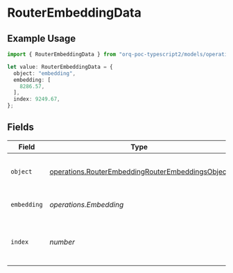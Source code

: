 # RouterEmbeddingData

## Example Usage

```typescript
import { RouterEmbeddingData } from "orq-poc-typescript2/models/operations";

let value: RouterEmbeddingData = {
  object: "embedding",
  embedding: [
    8286.57,
  ],
  index: 9249.67,
};
```

## Fields

| Field                                                                                                                | Type                                                                                                                 | Required                                                                                                             | Description                                                                                                          |
| -------------------------------------------------------------------------------------------------------------------- | -------------------------------------------------------------------------------------------------------------------- | -------------------------------------------------------------------------------------------------------------------- | -------------------------------------------------------------------------------------------------------------------- |
| `object`                                                                                                             | [operations.RouterEmbeddingRouterEmbeddingsObject](../../models/operations/routerembeddingrouterembeddingsobject.md) | :heavy_check_mark:                                                                                                   | The object type, which is always "embedding".                                                                        |
| `embedding`                                                                                                          | *operations.Embedding*                                                                                               | :heavy_check_mark:                                                                                                   | The embedding result.                                                                                                |
| `index`                                                                                                              | *number*                                                                                                             | :heavy_check_mark:                                                                                                   | The index of the embedding in the list of embeddings.                                                                |